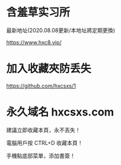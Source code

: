# 含羞草实习所
最新地址(2020.08.08更新/本地址將定期更換)

https://www.hxc8.vip/

# 加入收藏夾防丢失
https://github.com/hxcsxs/1

# 永久域名 hxcsxs.com

建議立即收藏本頁，永不丟失！

電腦用戶按 CTRL+D 收藏本頁！

手機點底部菜單，添加書簽！
